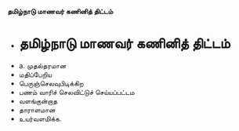 **தமிழ்நாடு மாணவர் கணினித் திட்டம்**
- # தமிழ்நாடு மாணவர் கணினித் திட்டம்
- a. முதல்தரமான
- மதிப்பேறிய
- பெருஞ்செலவுபிடிக்கிற
- பணம் வாரிச் செலவிட்டுச் செய்யப்பட்டம
- வளங்குன்றாத
- தாராளமான
- உயர்வளமிக்க.

